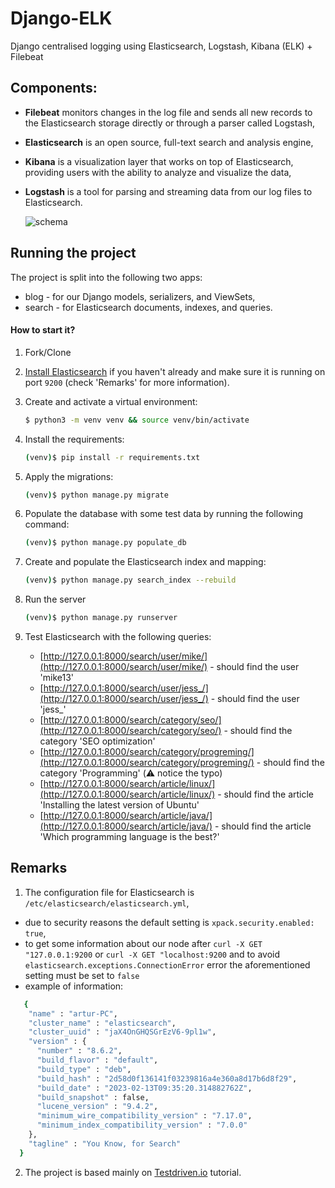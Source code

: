 # Django-ELK
Django centralised logging using Elasticsearch, Logstash, Kibana (ELK) + Filebeat

## Components:  
  - **Filebeat** monitors changes in the log file and sends all new records to the Elasticsearch storage directly or through a parser called Logstash,  
  - **Elasticsearch** is an open source, full-text search and analysis engine,  
  - **Kibana** is a visualization layer that works on top of Elasticsearch, providing users with the ability to analyze and visualize the data,
  - **Logstash**  is a tool for parsing and streaming data from our log files to Elasticsearch.  

    ![schema](https://remaster.com/img/blog/elk/schema.png)

## Running the project

The project is split into the following two apps:  
  - blog - for our Django models, serializers, and ViewSets,
  - search - for Elasticsearch documents, indexes, and queries.

#### How to start it?
1. Fork/Clone

2. [Install Elasticsearch](https://www.elastic.co/guide/en/elasticsearch/reference/current/install-elasticsearch.html) if you haven't already and make sure it is running on port `9200` (check 'Remarks' for more information).

3. Create and activate a virtual environment:

    ```sh
    $ python3 -m venv venv && source venv/bin/activate
    ```

4. Install the requirements:

    ```sh
    (venv)$ pip install -r requirements.txt
    ```

5. Apply the migrations:

    ```sh
    (venv)$ python manage.py migrate
    ```

6. Populate the database with some test data by running the following command:

    ```sh
    (venv)$ python manage.py populate_db
    ```

7. Create and populate the Elasticsearch index and mapping:

    ```sh
    (venv)$ python manage.py search_index --rebuild
    ```

8. Run the server

    ```sh
    (venv)$ python manage.py runserver
    ```

9. Test Elasticsearch with the following queries:

     - [http://127.0.0.1:8000/search/user/mike/](http://127.0.0.1:8000/search/user/mike/) - should find the user 'mike13'
     - [http://127.0.0.1:8000/search/user/jess_/](http://127.0.0.1:8000/search/user/jess_/) - should find the user 'jess_'
     - [http://127.0.0.1:8000/search/category/seo/](http://127.0.0.1:8000/search/category/seo/) - should find the category 'SEO optimization'
     - [http://127.0.0.1:8000/search/category/progreming/](http://127.0.0.1:8000/search/category/progreming/) - should find the category 'Programming' (:warning: notice the typo)
     - [http://127.0.0.1:8000/search/article/linux/](http://127.0.0.1:8000/search/article/linux/) - should find the article 'Installing the latest version of Ubuntu'
     - [http://127.0.0.1:8000/search/article/java/](http://127.0.0.1:8000/search/article/java/) - should find the article 'Which programming language is the best?'


## Remarks
1. The configuration file for Elasticsearch is `/etc/elasticsearch/elasticsearch.yml`,
  - due to security reasons the default setting is `xpack.security.enabled: true`,
  - to get some information about our node after `curl -X GET "127.0.0.1:9200` or `curl -X GET "localhost:9200` 
  and to avoid `elasticsearch.exceptions.ConnectionError` error the aforementioned setting must be set to `false`
  - example of information:  
  ```bash
     {
      "name" : "artur-PC",
      "cluster_name" : "elasticsearch",
      "cluster_uuid" : "jaX4OnGHQSGrEzV6-9pl1w",
      "version" : {
        "number" : "8.6.2",
        "build_flavor" : "default",
        "build_type" : "deb",
        "build_hash" : "2d58d0f136141f03239816a4e360a8d17b6d8f29",
        "build_date" : "2023-02-13T09:35:20.314882762Z",
        "build_snapshot" : false,
        "lucene_version" : "9.4.2",
        "minimum_wire_compatibility_version" : "7.17.0",
        "minimum_index_compatibility_version" : "7.0.0"
      },
      "tagline" : "You Know, for Search"
    }
  ```
2. The project is based mainly on [Testdriven.io](https://testdriven.io/blog/django-drf-elasticsearch/) tutorial.  

